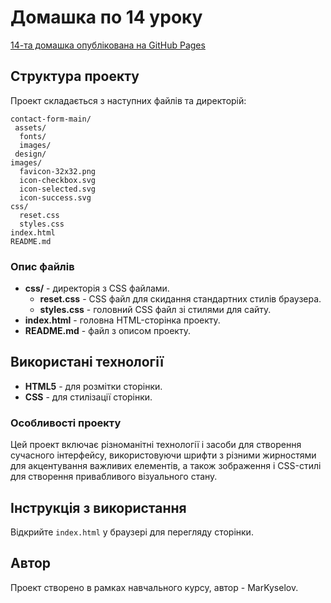 
# Домашка по 14 уроку
[14-та домашка опублікована на GitHub Pages](https://markyselov.github.io/Contact-form/)

## Структура проекту

Проект складається з наступних файлів та директорій:

```
contact-form-main/
 assets/
  fonts/
  images/
 design/
images/
  favicon-32x32.png
  icon-checkbox.svg
  icon-selected.svg
  icon-success.svg
css/
  reset.css
  styles.css
index.html
README.md
```

### Опис файлів
- **css/** - директорія з CSS файлами.
  - **reset.css** - CSS файл для скидання стандартних стилів браузера.
  - **styles.css** - головний CSS файл зі стилями для сайту.
- **index.html** - головна HTML-сторінка проекту.
- **README.md** - файл з описом проекту.

## Використані технології

- **HTML5** - для розмітки сторінки.
- **CSS** - для стилізації сторінки.

### Особливості проекту

Цей проект включає різноманітні технології і засоби для створення сучасного інтерфейсу, використовуючи шрифти з різними жирностями для акцентування важливих елементів, а також зображення і CSS-стилі для створення привабливого візуального стану.


## Інструкція з використання

Відкрийте `index.html` у браузері для перегляду сторінки.

## Автор
Проект створено в рамках навчального курсу, автор - MarKyselov.
